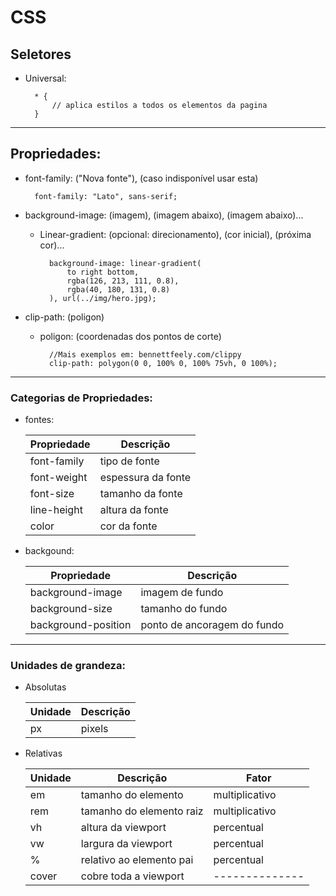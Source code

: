 # CSS

## Seletores

- Universal:

        * {
            // aplica estilos a todos os elementos da pagina
        }
---
## Propriedades:
    
- font-family: ("Nova fonte"), (caso indisponível usar esta)

        font-family: "Lato", sans-serif;


- background-image: (imagem), (imagem abaixo), (imagem abaixo)...

    - Linear-gradient: (opcional: direcionamento), (cor inicial), (próxima cor)...


            background-image: linear-gradient(
                to right bottom,
                rgba(126, 213, 111, 0.8),
                rgba(40, 180, 131, 0.8)
            ), url(../img/hero.jpg);

- clip-path: (poligon)
    - poligon: (coordenadas dos pontos de corte)

            //Mais exemplos em: bennettfeely.com/clippy
            clip-path: polygon(0 0, 100% 0, 100% 75vh, 0 100%);
---    
### Categorias de Propriedades:

- fontes:
    
    | Propriedade | Descrição          |
    |-------------|--------------------|
    | font-family | tipo de fonte      |
    | font-weight | espessura da fonte |
    | font-size   | tamanho da fonte   |
    | line-height | altura da fonte    |
    | color       | cor da fonte       |

- backgound:
    
    | Propriedade         | Descrição                   |
    |---------------------|-----------------------------|
    | background-image    | imagem de fundo             |
    | background-size     | tamanho do fundo            |
    | background-position | ponto de ancoragem do fundo |

---
### Unidades de grandeza:

- Absolutas

    | Unidade | Descrição    |
    |---------|--------------|
    | px      | pixels       |

- Relativas

    | Unidade | Descrição                | Fator          |
    |---------|--------------------------|----------------|
    | em      | tamanho do elemento      | multiplicativo |
    | rem     | tamanho do elemento raiz | multiplicativo |
    | vh      | altura da viewport       | percentual     |
    | vw      | largura da viewport      | percentual     |
    | %       | relativo ao elemento pai | percentual     |
    | cover   | cobre toda a viewport    | -------------- |


